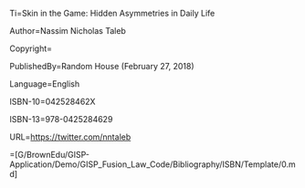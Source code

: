 Ti=Skin in the Game: Hidden Asymmetries in Daily Life

Author=Nassim Nicholas Taleb

Copyright=

PublishedBy=Random House (February 27, 2018)

Language=English

ISBN-10=042528462X

ISBN-13=978-0425284629

URL=<a href="https://twitter.com/nntaleb">https://twitter.com/nntaleb</a>

=[G/BrownEdu/GISP-Application/Demo/GISP_Fusion_Law_Code/Bibliography/ISBN/Template/0.md]
